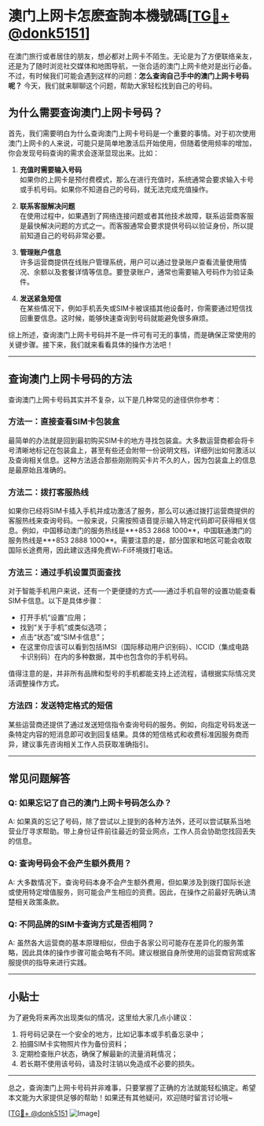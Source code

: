 # 澳门上网卡怎麽查詢本機號碼[[TG💪+ @donk5151](https://t.me/s/donk5151)]

在澳门旅行或者居住的朋友，想必都对上网卡不陌生。无论是为了方便联络亲友，还是为了随时浏览社交媒体和地图导航，一张合适的澳门上网卡绝对是出行必备。不过，有时候我们可能会遇到这样的问题：**怎么查询自己手中的澳门上网卡号码呢？** 今天，我们就来聊聊这个问题，帮助大家轻松找到自己的号码。

## 为什么需要查询澳门上网卡号码？

首先，我们需要明白为什么查询澳门上网卡号码是一个重要的事情。对于初次使用澳门上网卡的人来说，可能只是简单地激活后开始使用，但随着使用频率的增加，你会发现号码查询的需求会逐渐显现出来。比如：

1. **充值时需要输入号码**  
   如果你的上网卡是预付费模式，那么在进行充值时，系统通常会要求输入卡号或手机号码。如果你不知道自己的号码，就无法完成充值操作。

2. **联系客服解决问题**  
   在使用过程中，如果遇到了网络连接问题或者其他技术故障，联系运营商客服是最快解决问题的方式之一。而客服通常会要求提供号码以验证身份，所以提前知道自己的号码非常必要。

3. **管理账户信息**  
   许多运营商提供在线账户管理系统，用户可以通过登录账户查看流量使用情况、余额以及套餐详情等信息。要登录账户，通常也需要输入号码作为验证条件。

4. **发送紧急短信**  
   在某些情况下，例如手机丢失或SIM卡被误插其他设备时，你需要通过短信找回重要信息。这时候，能够快速查询到号码就能避免很多麻烦。

综上所述，查询澳门上网卡号码并不是一件可有可无的事情，而是确保正常使用的关键步骤。接下来，我们就来看看具体的操作方法吧！

---

## 查询澳门上网卡号码的方法

查询澳门上网卡号码其实并不复杂，以下是几种常见的途径供你参考：

### 方法一：直接查看SIM卡包装盒
最简单的办法就是回到最初购买SIM卡的地方寻找包装盒。大多数运营商都会将卡号清晰地标记在包装盒上，甚至有些还会附带一份说明文档，详细列出如何激活以及查询相关信息。这种方法适合那些刚刚购买卡片不久的人，因为包装盒上的信息是最原始且准确的。

### 方法二：拨打客服热线
如果你已经将SIM卡插入手机并成功激活了服务，那么可以通过拨打运营商提供的客服热线来查询号码。一般来说，只需按照语音提示输入特定代码即可获得相关信息。例如，中国移动澳门的服务热线是**+853 2868 1000**，中国联通澳门的服务热线是**+853 2888 1000**。需要注意的是，部分国家和地区可能会收取国际长途费用，因此建议选择免费Wi-Fi环境拨打电话。

### 方法三：通过手机设置页面查找
对于智能手机用户来说，还有一个更便捷的方式——通过手机自带的设置功能查看SIM卡信息。以下是具体步骤：
- 打开手机“设置”应用；
- 找到“关于手机”或类似选项；
- 点击“状态”或“SIM卡信息”；
- 在这里你应该可以看到包括IMSI（国际移动用户识别码）、ICCID（集成电路卡识别码）在内的多种数据，其中也包含你的手机号码。

值得注意的是，并非所有品牌和型号的手机都能支持上述流程，请根据实际情况灵活调整操作方式。

### 方法四：发送特定格式的短信
某些运营商还提供了通过发送短信指令查询号码的服务。例如，向指定号码发送一条特定内容的短消息即可收到回复结果。具体的短信格式和收费标准因服务商而异，建议事先咨询相关工作人员获取准确指引。

---

## 常见问题解答

### Q: 如果忘记了自己的澳门上网卡号码怎么办？
A: 如果真的忘记了号码，除了尝试以上提到的各种方法外，还可以尝试联系当地营业厅寻求帮助。带上身份证件前往最近的营业网点，工作人员会协助您找回丢失的信息。

### Q: 查询号码会不会产生额外费用？
A: 大多数情况下，查询号码本身不会产生额外费用，但如果涉及到拨打国际长途或使用特定增值服务，则可能会产生相应的资费。因此，在操作之前最好先确认清楚相关政策条款。

### Q: 不同品牌的SIM卡查询方式是否相同？
A: 虽然各大运营商的基本原理相似，但由于各家公司可能存在差异化的服务策略，因此具体的操作步骤可能会略有不同。建议根据自身所使用的运营商官网或客服提供的指导来进行实践。

---

## 小贴士

为了避免将来再次出现类似的情况，这里给大家几点小建议：
1. 将号码记录在一个安全的地方，比如记事本或手机备忘录中；
2. 拍摄SIM卡实物照片作为备份资料；
3. 定期检查账户状态，确保了解最新的流量消耗情况；
4. 若长期不使用该号码，请及时注销以免造成不必要的损失。

---

总之，查询澳门上网卡号码并非难事，只要掌握了正确的方法就能轻松搞定。希望本文能为大家提供足够的帮助！如果还有其他疑问，欢迎随时留言讨论哦~ 

[[TG💪+ @donk5151](https://t.me/s/donk5151) ![Image](https://i.postimg.cc/rwNCRYN7/Snipaste-2025-04-30-17-27-05.png)]